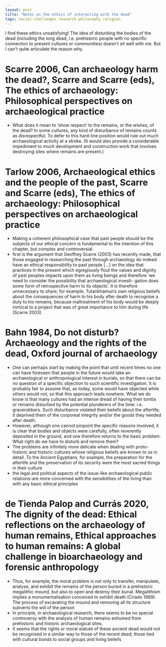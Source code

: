 ```yaml
---
layout: post
title: "Notes on the ethics of interacting with the dead"
tags: social-challenges research philosophy religion
---
```


I find these ethics unsatisfying! The idea of disturbing the bodies of the dead (including the long dead, i.e. prehistoric people with no specific connection to present cultures or communities) doesn't sit well with me. But I can't quite articulate the reason why.

# Scarre 2006, Can archaeology harm the dead?, Scarre and Scarre (eds), The ethics of archaeology: Philosophical perspectives on archaeological practice
- What does it mean to ‘show respect’ to the remains, or the wishes, of the dead? In some cultures, any kind of disturbance of remains counts as disrespectful. To defer to this hard-line position would rule out much archaeological activity at a stroke. (It would also provide a considerable impediment to much development and construction work that involves destroying sites where remains are present.)  

# Tarlow 2006, Archaeological ethics and the people of the past, Scarre and Scarre (eds), The ethics of archaeology: Philosophical perspectives on archaeological practice
- Making a coherent philosophical case that past people should be the subjects of our ethical concern is fundamental to the intention of this chapter, but complex and controversial.
- first is the argument that Geoffrey Scarre (2003) has recently made, that those engaged in researching the past through archaeology do indeed have an ethical responsibility to past people [...] on the idea that practices in the present which egregiously flout the values and dignity of past peoples impacts upon them as living beings and therefore ‘we need to consider the possibility that archaeological investi- gation does some form of retrospective harm to its objects’. It is therefore unnecessary to share, for example, Tutankhamun’s own religious beliefs about the consequences of harm to his body after death to recognise a duty to his remains, because maltreatment of his body would be deeply inimical to a project that was of great importance to him during life (Scarre 2003).

# Bahn 1984, Do not disturb? Archaeology and the rights of the dead, Oxford journal of archaeology
- One can perhaps start by making the point that until recent times no one can have foreseen that people in the future would take an archaeological or anthropological interest in burials, so that there can be no question of a specific objection to such scientific investigation. It is probably fair to assume that, as today, some would have objected while others would not, so that this approach leads nowhere. What we do know is that many cultures had an intense dread of having their tombs or remains disturbed by the potential plunderers of the time: i.e. graverobbers. Such disturbance violated their beliefs about the afterlife; it deprived them of the corporeal integrity and/or the goods they needed after death.
- However, although one cannot pinpoint the specific reasons involved, it is clear that bodies and objects were carefully, often reverently deposited in the ground, and one therefore returns to the basic problem: What right do we have to disturb and remove them?
- The problems are infinitely more delicate when dealing with proto-historic and historic cultures whose religious beliefs are known to us in detail. To the Ancient Egyptians, for example, the preparation for the afterlife and the preservation of its security were the most sacred things in their culture
- the legal and political aspects of the issue-like archaeological public relations-are more concerned with the sensibilities of the living than with any basic ethical principles

# de Tienda Palop and Currás 2020, The dignity of the dead: Ethical reflections on the archaeology of human remains, Ethical approaches to human remains: A global challenge in bioarchaeology and forensic anthropology
- Thus, for example, the moral problem is not only to transfer, manipulate, analyse, and exhibit the remains of the person buried in a prehistoric megalithic mound, but also to open and destroy their burial. Megalithism implies a monumentalisation conceived to exhibit death (Criado 1989). The process of excavating the mound and removing all its structure subverts the will of the person
- In principle, in archaeological research, there seems to be no special controversy with the analysis of human remains exhumed from prehistoric and historic archaeological sites.
- It seems that the rights or moral statute of these ancient dead would not be recognised in a similar way to those of the recent dead; those tied with  cultural bonds to social groups and living beliefs
